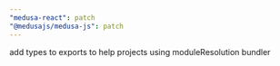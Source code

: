 ```yaml
---
"medusa-react": patch
"@medusajs/medusa-js": patch
---
```


add types to exports to help projects using moduleResolution bundler
